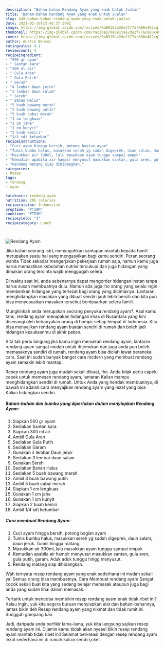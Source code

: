 ```yaml
---
description: "Bahan-bahan Rendang Ayam yang enak Untuk Jualan"
title: "Bahan-bahan Rendang Ayam yang enak Untuk Jualan"
slug: 449-bahan-bahan-rendang-ayam-yang-enak-untuk-jualan
date: 2021-02-16T23:48:37.596Z
image: https://img-global.cpcdn.com/recipes/0a0915ae2de2f77a/680x482cq70/rendang-ayam-foto-resep-utama.jpg
thumbnail: https://img-global.cpcdn.com/recipes/0a0915ae2de2f77a/680x482cq70/rendang-ayam-foto-resep-utama.jpg
cover: https://img-global.cpcdn.com/recipes/0a0915ae2de2f77a/680x482cq70/rendang-ayam-foto-resep-utama.jpg
author: Austin Benson
ratingvalue: 4.1
reviewcount: 4
recipeingredient:
- "500 gr ayam"
- " Santan kara"
- "300 ml air"
- " Gula Aren"
- " Gula Putih"
- " Garam"
- "4 lembar Daun jeruk"
- "3 lembar daun salam"
- " Sereh"
- " Bahan Halus"
- "5 buah bawang merah"
- "3 buah bawang putih"
- "5 buah cabai merah"
- "1 cm lengkuas"
- "1 cm jahe"
- "1 cm kunyit"
- "2 buah kemiri"
- "1/4 sdt ketumbar"
recipeinstructions:
- "Cuci ayam hingga bersih, potong bagian ayam"
- "Tumis bumbu halus, masukkan sereh yg sudah digeprek, daun salam, daun jeruk. Tumis hingga matang"
- "Masukkan air 300ml, lalu masukkan ayam tunggu sampai empuk"
- "Kemudian apabila air hampir menyusut masukkan santan, gula aren, gula putih, garam. Aduk aduk tunggu hingg menyusut."
- "Rendang matang siap dihidangkan."
categories:
- Resep
tags:
- rendang
- ayam

katakunci: rendang ayam 
nutrition: 295 calories
recipecuisine: Indonesian
preptime: "PT10M"
cooktime: "PT53M"
recipeyield: "3"
recipecategory: Lunch

---
```



![Rendang Ayam](https://img-global.cpcdn.com/recipes/0a0915ae2de2f77a/680x482cq70/rendang-ayam-foto-resep-utama.jpg)

Jika kalian seorang istri, menyuguhkan santapan mantab kepada famili merupakan suatu hal yang mengasyikan bagi kamu sendiri. Peran seorang  wanita Tidak sekadar mengerjakan pekerjaan rumah saja, namun kamu juga harus memastikan kebutuhan nutrisi tercukupi dan juga hidangan yang dimakan orang tercinta wajib menggugah selera.

Di waktu  saat ini, anda sebenarnya dapat mengorder hidangan instan tanpa harus susah membuatnya dulu. Namun ada juga lho orang yang selalu ingin memberikan hidangan yang terlezat bagi orang yang dicintainya. Lantaran, menghidangkan masakan yang dibuat sendiri jauh lebih bersih dan kita pun bisa menyesuaikan masakan tersebut berdasarkan selera famili. 



Mungkinkah anda merupakan seorang penyuka rendang ayam?. Asal kamu tahu, rendang ayam merupakan hidangan khas di Nusantara yang kini disenangi oleh kebanyakan orang di hampir setiap tempat di Indonesia. Kita bisa menyajikan rendang ayam buatan sendiri di rumah dan boleh jadi hidangan kesukaanmu di akhir pekan.

Kita tak perlu bingung jika kamu ingin memakan rendang ayam, lantaran rendang ayam sangat mudah untuk ditemukan dan juga anda pun boleh memasaknya sendiri di rumah. rendang ayam bisa diolah lewat beraneka cara. Saat ini sudah banyak banget cara modern yang membuat rendang ayam semakin lebih mantap.

Resep rendang ayam juga mudah sekali dibuat, lho. Anda tidak perlu capek-capek untuk memesan rendang ayam, lantaran Kalian mampu menghidangkan sendiri di rumah. Untuk Anda yang hendak membuatnya, di bawah ini adalah cara menyajikan rendang ayam yang lezat yang bisa Kalian hidangkan sendiri.

<!--inarticleads1-->

##### Bahan-bahan dan bumbu yang diperlukan dalam menyiapkan Rendang Ayam:

1. Siapkan 500 gr ayam
1. Sediakan  Santan kara
1. Siapkan 300 ml air
1. Ambil  Gula Aren
1. Sediakan  Gula Putih
1. Sediakan  Garam
1. Gunakan 4 lembar Daun jeruk
1. Sediakan 3 lembar daun salam
1. Gunakan  Sereh
1. Sediakan  Bahan Halus
1. Sediakan 5 buah bawang merah
1. Ambil 3 buah bawang putih
1. Ambil 5 buah cabai merah
1. Siapkan 1 cm lengkuas
1. Gunakan 1 cm jahe
1. Gunakan 1 cm kunyit
1. Siapkan 2 buah kemiri
1. Ambil 1/4 sdt ketumbar




<!--inarticleads2-->

##### Cara membuat Rendang Ayam:

1. Cuci ayam hingga bersih, potong bagian ayam
1. Tumis bumbu halus, masukkan sereh yg sudah digeprek, daun salam, daun jeruk. Tumis hingga matang
1. Masukkan air 300ml, lalu masukkan ayam tunggu sampai empuk
1. Kemudian apabila air hampir menyusut masukkan santan, gula aren, gula putih, garam. Aduk aduk tunggu hingg menyusut.
1. Rendang matang siap dihidangkan.




Wah ternyata resep rendang ayam yang enak sederhana ini mudah sekali ya! Semua orang bisa membuatnya. Cara Membuat rendang ayam Sangat cocok sekali buat kita yang sedang belajar memasak ataupun juga bagi anda yang sudah lihai dalam memasak.

Tertarik untuk mencoba membikin resep rendang ayam enak tidak ribet ini? Kalau ingin, yuk kita segera buruan menyiapkan alat dan bahan-bahannya, lantas bikin deh Resep rendang ayam yang nikmat dan tidak rumit ini. Sungguh gampang kan. 

Jadi, daripada anda berfikir lama-lama, yuk kita langsung sajikan resep rendang ayam ini. Dijamin kamu tiidak akan nyesel bikin resep rendang ayam mantab tidak ribet ini! Selamat berkreasi dengan resep rendang ayam lezat sederhana ini di rumah kalian sendiri,oke!.

